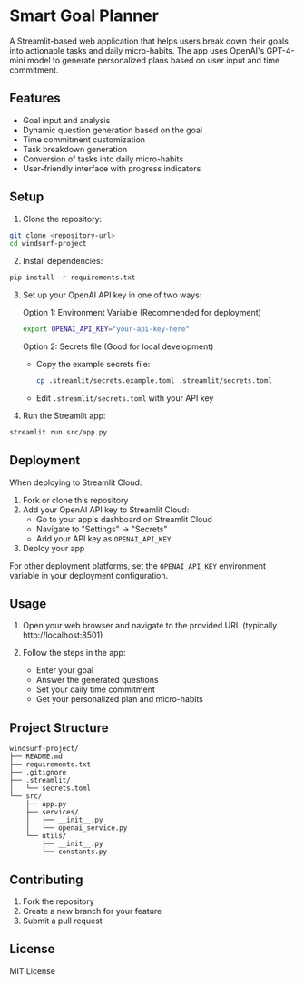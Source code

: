 # Smart Goal Planner

A Streamlit-based web application that helps users break down their goals into actionable tasks and daily micro-habits. The app uses OpenAI's GPT-4-mini model to generate personalized plans based on user input and time commitment.

## Features

- Goal input and analysis
- Dynamic question generation based on the goal
- Time commitment customization
- Task breakdown generation
- Conversion of tasks into daily micro-habits
- User-friendly interface with progress indicators

## Setup

1. Clone the repository:
```bash
git clone <repository-url>
cd windsurf-project
```

2. Install dependencies:
```bash
pip install -r requirements.txt
```

3. Set up your OpenAI API key in one of two ways:

   Option 1: Environment Variable (Recommended for deployment)
   ```bash
   export OPENAI_API_KEY="your-api-key-here"
   ```

   Option 2: Secrets file (Good for local development)
   - Copy the example secrets file:
     ```bash
     cp .streamlit/secrets.example.toml .streamlit/secrets.toml
     ```
   - Edit `.streamlit/secrets.toml` with your API key

4. Run the Streamlit app:
```bash
streamlit run src/app.py
```

## Deployment

When deploying to Streamlit Cloud:

1. Fork or clone this repository
2. Add your OpenAI API key to Streamlit Cloud:
   - Go to your app's dashboard on Streamlit Cloud
   - Navigate to "Settings" → "Secrets"
   - Add your API key as `OPENAI_API_KEY`
3. Deploy your app

For other deployment platforms, set the `OPENAI_API_KEY` environment variable in your deployment configuration.

## Usage

1. Open your web browser and navigate to the provided URL (typically http://localhost:8501)

2. Follow the steps in the app:
   - Enter your goal
   - Answer the generated questions
   - Set your daily time commitment
   - Get your personalized plan and micro-habits

## Project Structure

```
windsurf-project/
├── README.md
├── requirements.txt
├── .gitignore
├── .streamlit/
│   └── secrets.toml
└── src/
    ├── app.py
    ├── services/
    │   ├── __init__.py
    │   └── openai_service.py
    └── utils/
        ├── __init__.py
        └── constants.py
```

## Contributing

1. Fork the repository
2. Create a new branch for your feature
3. Submit a pull request

## License

MIT License
